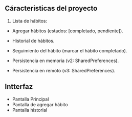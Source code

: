 ## Cáracteristicas del proyecto

1.  Lista de hábitos:

- Agregar hábitos (estados: [completado, pendiente]).
- Historial de hábitos.

- Seguimiento del hábito (marcar el hábito completado).

- Persistencia en memoria (v2: SharedPreferences).
- Persistencia en remoto (v3: SharedPreferences).

## Intterfaz

- Pantalla Principal
- Pantalla de agregar hábito
- Pantalla historial
